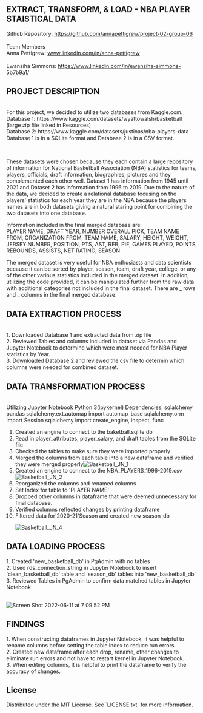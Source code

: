 # <NBA Player Statistics>


## EXTRACT, TRANSFORM, & LOAD - NBA PLAYER STAISTICAL DATA 
Github Repository: https://github.com/annapettigrew/project-02-group-06 <br />  
Team Members <br />
Anna Pettigrew: www.linkedin.com/in/anna-pettigrew <br />   
Ewansiha Simmons:  https://www.linkedin.com/in/ewansiha-simmons-5b7b9a1/ <br />  


## PROJECT DESCRIPTION
<p align="left">
 <br />
For this project, we decided to utilize two databases from Kaggle.com. <br />
  Database 1: https://www.kaggle.com/datasets/wyattowalsh/basketball (large zip file linked in Resources)<br />
  Database 2: https://www.kaggle.com/datasets/justinas/nba-players-data <br />
  Database 1 is in a SQLite format and Database 2 is in a CSV format.<br />
</p>
<br />
<p align="left">
These datasets were chosen because they each contain a large repository of information for National Basketball Association (NBA) statistics for teams, players, officials, draft information, biographies, pictures and they complemented each other well. Dataset 1 has information from 1945 until 2021 and Dataset 2 has information from 1996 to 2019. Due to the nature of the data, we decided to create a relational database focusing on the players' statistics for each year they are in the NBA because the players names are in both datasets giving a natural staring point for combining the two datasets into one database.
</p>

</p>

Information included in the final merged database are: 	<br />
   PLAYER NAME, DRAFT YEAR,	NUMBER OVERALL PICK, TEAM NAME FROM,	ORGANIZATION FROM,	TEAM NAME,	SALARY,	HEIGHT,	WEIGHT,	JERSEY      NUMBER,	POSITION,	PTS,	AST,	REB,	PIE,	GAMES PLAYED,	POINTS,	REBOUNDS,	ASSISTS,	NET RATING,	SEASON
</p>
<p align="left">
The merged dataset is very useful for NBA enthusiasts and data scientists because it can be sorted by player, season, team, draft year, college, or any of the other various statistics included in the merged dataset.  In addition, utilizing the code provided, it can be manipulated further from the raw data with additional categories not included in the final dataset.  There are _ rows and _ columns in the final merged database.
</p>


## DATA EXTRACTION PROCESS 
 <p align="left"><br />
1.  Downloaded Database 1 and extracted data from zip file <br />
2.  Reviewed Tables and columns included in dataset via Pandas and Jupyter Notebook to determine which were most needed       for NBA Player statistics by Year. <br />
3.  Downloaded Database 2 and reviewed the csv file to determin which columns were needed for combined dataset. <br />
</p>  

## DATA TRANSFORMATION PROCESS 
<p align="left"><br />
Utilizing Jupyter Notebook Python 3(ipykernel)
Dependencies:
  sqlalchemy
  pandas 
  sqlalchemy.ext.automap import automap_base
  sqlalchemy.orm import Session
  sqlalchemy import create_engine, inspect, func
  
1.   Created an engine to connect to the baketball.sqlite db 
2.   Read in  player_attributes, player_salary, and draft tables from the SQLite file 
3.   Checked the tables to make sure they were imported properly
4.   Merged the columns from each table into a new dataframe and verified they were merged properly![Basketball_JN_1](https://user-images.githubusercontent.com/99496137/173203386-82bc6603-aaae-466f-bdf1-f04219993872.png)
5.    Created an engine to connect to the NBA_PLAYERS_1996-2019.csv![Basketball_JN_2](https://user-images.githubusercontent.com/99496137/173203802-44b23076-7ff5-44e8-b8e6-5fc60a147314.png)
6.   Reorganized the columns and renamed columns
7.   Set Index for table to 'PLAYER NAME' 
8.   Dropped other columns in dataframe that were deemed unnecessary for final database.
9.   Verified columns reflected changes by printing dataframe
10.  Filtered data for'2020-21'Season and created new season_db <br /> </p>
![Basketball_JN_4](https://user-images.githubusercontent.com/99496137/173205978-c1ea51be-f92b-4d69-a86f-7f063a2f7658.png)<br />

 
## DATA LOADING PROCESS
 <p align="left"> 
1.  Created 'new_basketball_db' in PgAdmin with no tables<br />
2.  Used rds_connection_string in Jupyter Notebook to insert 'clean_basketball_db' table and 'season_db' tables into 'new_basketball_db' <br />
3.  Reviewed Tables in PgAdmin to confirm data matched tables in Jupyter Notebook <br /> <br />

![Screen Shot 2022-06-11 at 7 09 52 PM](https://user-images.githubusercontent.com/99496137/173208753-b7918996-2132-428e-8ceb-a6450cd83fb9.png)</p> 
## FINDINGS
<p align="left"> 
1.  When constructing dataframes in Jupyter Notebook, it was helpful to rename columns before setting the table index to reduce run errors.<br />
2.  Created new dataframe after each drop, rename, other changes to eliminate run errors and not have to restart kernel in Jupyter Notebook. <br />
3.  When editing columns, It is helpful to print the dataframe to verify the accuracy of changes.<br /> 




## License
<p align="left"> 
Distributed under the MIT License. See `LICENSE.txt` for more information.
</p>


  
  
  
  
  
  
  
  
  
